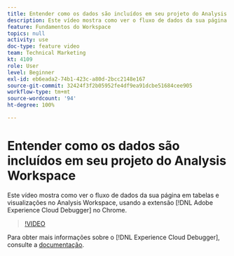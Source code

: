 ```yaml
---
title: Entender como os dados são incluídos em seu projeto do Analysis Workspace
description: Este vídeo mostra como ver o fluxo de dados da sua página em tabelas e visualizações no Analysis Workspace usando a extensão Adobe Experience Cloud Debugger no Chrome.
feature: Fundamentos do Workspace
topics: null
activity: use
doc-type: feature video
team: Technical Marketing
kt: 4109
role: User
level: Beginner
exl-id: eb6eada2-74b1-423c-a80d-2bcc2148e167
source-git-commit: 32424f3f2b05952fe4df9ea91dcbe51684cee905
workflow-type: tm+mt
source-wordcount: '94'
ht-degree: 100%

---
```


# Entender como os dados são incluídos em seu projeto do Analysis Workspace

Este vídeo mostra como ver o fluxo de dados da sua página em tabelas e visualizações no Analysis Workspace, usando a extensão [!DNL Adobe Experience Cloud Debugger] no Chrome.

>[!VIDEO](https://video.tv.adobe.com/v/31072/?quality=12)

Para obter mais informações sobre o [!DNL Experience Cloud Debugger], consulte a [documentação](https://experienceleague.adobe.com/docs/debugger/using/experience-cloud-debugger.html?lang=pt-BR).
